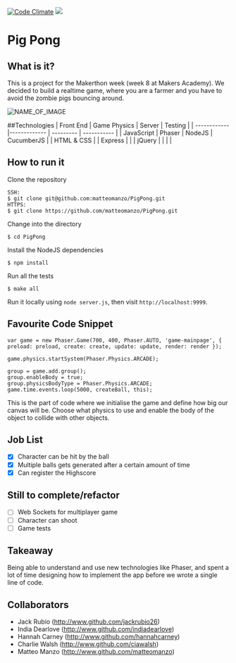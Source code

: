 [![Code Climate](https://codeclimate.com/github/matteomanzo/PigPong/badges/gpa.svg)](https://codeclimate.com/github/matteomanzo/PigPong) <a href="https://codeclimate.com/github/matteomanzo/PigPong"><img src="https://codeclimate.com/github/matteomanzo/PigPong/badges/coverage.svg" /></a>

Pig Pong
=======================

## What is it?

This is a project for the Makerthon week (week 8 at Makers Academy).
We decided to build a realtime game, where you are a farmer and you have to avoid the zombie pigs bouncing around.

![NAME_OF_IMAGE](public/image/logo_screenshot.png)

##Technologies
| Front End   | Game Physics | Server      | Testing     |
| ------------|------------- | ---------   | ----------- |
| JavaScript  | Phaser       | NodeJS      | CucumberJS  |
| HTML & CSS  |              | Express     |             |
| jQuery      |              |             |             |

## How to run it
Clone the repository
```
SSH:
$ git clone git@github.com:matteomanzo/PigPong.git
HTTPS:
$ git clone https://github.com/matteomanzo/PigPong.git
```
Change into the directory
```
$ cd PigPong
```
Install the NodeJS dependencies
```
$ npm install
```
Run all the tests
```
$ make all
```
Run it locally using `node server.js`, then visit `http://localhost:9999`.

## Favourite Code Snippet

~~~
var game = new Phaser.Game(700, 400, Phaser.AUTO, 'game-mainpage', { preload: preload, create: create, update: update, render: render });

game.physics.startSystem(Phaser.Physics.ARCADE);

group = game.add.group();
group.enableBody = true;  
group.physicsBodyType = Phaser.Physics.ARCADE;
game.time.events.loop(5000, createBall, this);
~~~
This is the part of code where we initialise the game and define how big our canvas will be.
Choose what physics to use and enable the body of the object to collide with other objects.

## Job List

- [x] Character can be hit by the ball
- [x] Multiple balls gets generated after a certain amount of time
- [x] Can register the Highscore

## Still to complete/refactor

- [ ] Web Sockets for multiplayer game
- [ ] Character can shoot
- [ ] Game tests

## Takeaway

Being able to understand and use new technologies like Phaser, and spent a lot of time designing how to implement the app before we wrote a single line of code.

## Collaborators

- Jack Rubio (http://www.github.com/jackrubio26)
- India Dearlove (http://www.github.com/indiadearlove)
- Hannah Carney (http://www.github.com/hannahcarney)
- Charlie Walsh (http://www.github.com/ciawalsh)
- Matteo Manzo (http://www.github.com/matteomanzo)